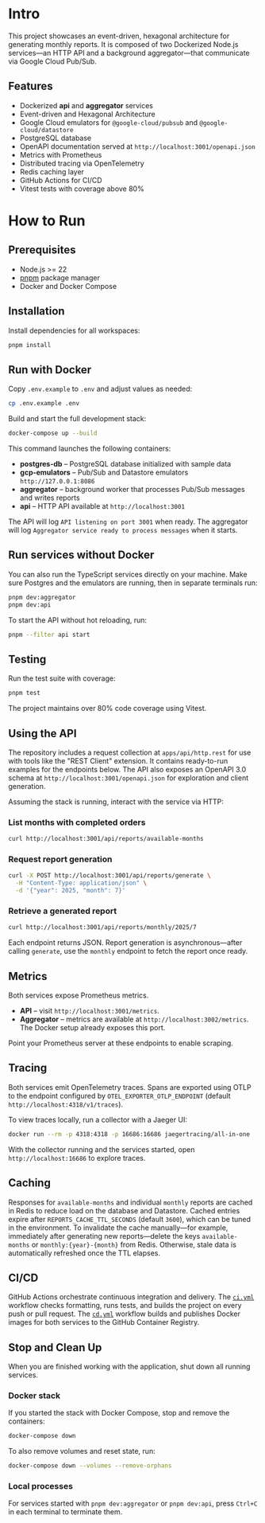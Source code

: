 # Intro

This project showcases an event-driven, hexagonal architecture for generating monthly reports. It is composed of two Dockerized Node.js services—an HTTP API and a background aggregator—that communicate via Google Cloud Pub/Sub.

## Features

- Dockerized **api** and **aggregator** services
- Event-driven and Hexagonal Architecture
- Google Cloud emulators for `@google-cloud/pubsub` and `@google-cloud/datastore`
- PostgreSQL database
- OpenAPI documentation served at `http://localhost:3001/openapi.json`
- Metrics with Prometheus
- Distributed tracing via OpenTelemetry
- Redis caching layer
- GitHub Actions for CI/CD
- Vitest tests with coverage above 80%

# How to Run

## Prerequisites

- Node.js \>= 22
- [pnpm](https://pnpm.io/) package manager
- Docker and Docker Compose

## Installation

Install dependencies for all workspaces:

```bash
pnpm install
```

## Run with Docker

Copy `.env.example` to `.env` and adjust values as needed:

```bash
cp .env.example .env
```

Build and start the full development stack:

```bash
docker-compose up --build
```

This command launches the following containers:

- **postgres-db** – PostgreSQL database initialized with sample data
- **gcp-emulators** – Pub/Sub and Datastore emulators `http://127.0.0.1:8086`
- **aggregator** – background worker that processes Pub/Sub messages and writes reports
- **api** – HTTP API available at `http://localhost:3001`

The API will log `API listening on port 3001` when ready.
The aggregator will log `Aggregator service ready to process messages` when it starts.

## Run services without Docker

You can also run the TypeScript services directly on your machine. Make sure Postgres and the emulators are running, then in separate terminals run:

```bash
pnpm dev:aggregator
pnpm dev:api
```

To start the API without hot reloading, run:

```bash
pnpm --filter api start
```

## Testing

Run the test suite with coverage:

```bash
pnpm test
```

The project maintains over 80% code coverage using Vitest.

## Using the API

The repository includes a request collection at `apps/api/http.rest` for use with tools like the "REST Client" extension. It contains ready-to-run examples for the endpoints below. The API also exposes an OpenAPI 3.0 schema at `http://localhost:3001/openapi.json` for exploration and client generation.

Assuming the stack is running, interact with the service via HTTP:

### List months with completed orders

```bash
curl http://localhost:3001/api/reports/available-months
```

### Request report generation

```bash
curl -X POST http://localhost:3001/api/reports/generate \
  -H "Content-Type: application/json" \
  -d '{"year": 2025, "month": 7}'
```

### Retrieve a generated report

```bash
curl http://localhost:3001/api/reports/monthly/2025/7
```

Each endpoint returns JSON. Report generation is asynchronous—after calling `generate`, use the `monthly` endpoint to fetch the report once ready.

## Metrics

Both services expose Prometheus metrics.

- **API** – visit `http://localhost:3001/metrics`.
- **Aggregator** – metrics are available at `http://localhost:3002/metrics`. The Docker setup already exposes this port.

Point your Prometheus server at these endpoints to enable scraping.

## Tracing

Both services emit OpenTelemetry traces. Spans are exported using OTLP to the endpoint configured by `OTEL_EXPORTER_OTLP_ENDPOINT` (default `http://localhost:4318/v1/traces`).

To view traces locally, run a collector with a Jaeger UI:

```bash
docker run --rm -p 4318:4318 -p 16686:16686 jaegertracing/all-in-one
```

With the collector running and the services started, open `http://localhost:16686` to explore traces.

## Caching

Responses for `available-months` and individual `monthly` reports are cached in Redis to reduce load on the database and Datastore. Cached entries expire after `REPORTS_CACHE_TTL_SECONDS` (default `3600`), which can be tuned in the environment. To invalidate the cache manually—for example, immediately after generating new reports—delete the keys `available-months` or `monthly:{year}-{month}` from Redis. Otherwise, stale data is automatically refreshed once the TTL elapses.

## CI/CD

GitHub Actions orchestrate continuous integration and delivery. The [`ci.yml`](.github/workflows/ci.yml) workflow checks formatting, runs tests, and builds the project on every push or pull request. The [`cd.yml`](.github/workflows/cd.yml) workflow builds and publishes Docker images for both services to the GitHub Container Registry.

## Stop and Clean Up

When you are finished working with the application, shut down all running services.

### Docker stack

If you started the stack with Docker Compose, stop and remove the containers:

```bash
docker-compose down
```

To also remove volumes and reset state, run:

```bash
docker-compose down --volumes --remove-orphans
```

### Local processes

For services started with `pnpm dev:aggregator` or `pnpm dev:api`, press `Ctrl+C` in each terminal to terminate them.
